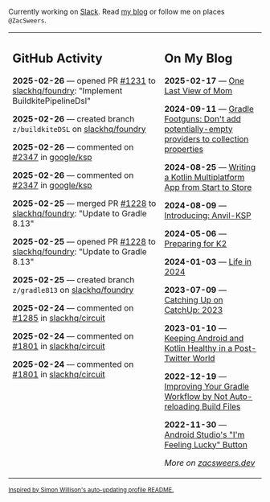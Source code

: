 Currently working on [Slack](https://slack.com/). Read [my blog](https://zacsweers.dev/) or follow me on places `@ZacSweers`.

<table><tr><td valign="top" width="60%">

## GitHub Activity
<!-- githubActivity starts -->
**2025-02-26** — opened PR [#1231](https://github.com/slackhq/foundry/pull/1231) to [slackhq/foundry](https://github.com/slackhq/foundry): "Implement BuildkitePipelineDsl"

**2025-02-26** — created branch `z/buildkiteDSL` on [slackhq/foundry](https://github.com/slackhq/foundry)

**2025-02-26** — commented on [#2347](https://github.com/google/ksp/issues/2347#issuecomment-2685724521) in [google/ksp](https://github.com/google/ksp)

**2025-02-26** — commented on [#2347](https://github.com/google/ksp/issues/2347#issuecomment-2685394101) in [google/ksp](https://github.com/google/ksp)

**2025-02-25** — merged PR [#1228](https://github.com/slackhq/foundry/pull/1228) to [slackhq/foundry](https://github.com/slackhq/foundry): "Update to Gradle 8.13"

**2025-02-25** — opened PR [#1228](https://github.com/slackhq/foundry/pull/1228) to [slackhq/foundry](https://github.com/slackhq/foundry): "Update to Gradle 8.13"

**2025-02-25** — created branch `z/gradle813` on [slackhq/foundry](https://github.com/slackhq/foundry)

**2025-02-24** — commented on [#1285](https://github.com/slackhq/circuit/issues/1285#issuecomment-2679819629) in [slackhq/circuit](https://github.com/slackhq/circuit)

**2025-02-24** — commented on [#1801](https://github.com/slackhq/circuit/issues/1801#issuecomment-2679812023) in [slackhq/circuit](https://github.com/slackhq/circuit)

**2025-02-24** — commented on [#1801](https://github.com/slackhq/circuit/issues/1801#issuecomment-2679807735) in [slackhq/circuit](https://github.com/slackhq/circuit)
<!-- githubActivity ends -->
</td><td valign="top" width="40%">

## On My Blog
<!-- blog starts -->
**2025-02-17** — [One Last View of Mom](https://www.zacsweers.dev/one-last-view-of-mom/)

**2024-09-11** — [Gradle Footguns: Don't add potentially-empty providers to collection properties](https://www.zacsweers.dev/gradle-footgun-adding-empty-providers-to-collection-properties/)

**2024-08-25** — [Writing a Kotlin Multiplatform App from Start to Store](https://www.zacsweers.dev/writing-a-kotlin-multiplatform-app-from-start-to-store/)

**2024-08-09** — [Introducing: Anvil-KSP](https://www.zacsweers.dev/introducing-anvil-ksp/)

**2024-05-06** — [Preparing for K2](https://www.zacsweers.dev/preparing-for-k2/)

**2024-01-03** — [Life in 2024](https://www.zacsweers.dev/life-in-2024/)

**2023-07-09** — [Catching Up on CatchUp: 2023](https://www.zacsweers.dev/catching-up-on-catchup-2023/)

**2023-01-10** — [Keeping Android and Kotlin Healthy in a Post-Twitter World](https://www.zacsweers.dev/keeping-android-healthy/)

**2022-12-19** — [Improving Your Gradle Workflow by Not Auto-reloading Build Files](https://www.zacsweers.dev/improving-your-workflow-by-not-auto-reloading-build-files/)

**2022-11-30** — [Android Studio's "I'm Feeling Lucky" Button](https://www.zacsweers.dev/android-studios-im-feeling-lucky-button/)
<!-- blog ends -->
_More on [zacsweers.dev](https://zacsweers.dev/)_
</td></tr></table>

<sub><a href="https://simonwillison.net/2020/Jul/10/self-updating-profile-readme/">Inspired by Simon Willison's auto-updating profile README.</a></sub>